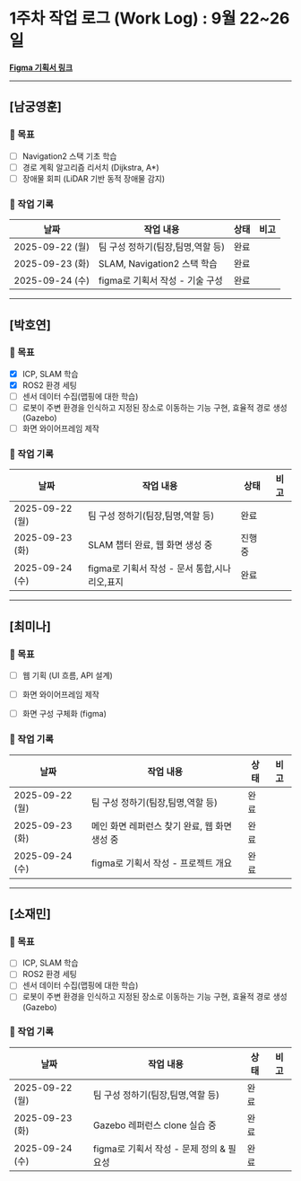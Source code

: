 # 1주차 작업 로그 (Work Log) : 9월 22~26일

**[Figma 기획서 링크](https://www.figma.com/design/Tem3sZkFRVcfdWq9bLoq7b/SLAM-DUNK?node-id=0-1)**

---

## [남궁영훈]

### 🎯 목표
- [ ] Navigation2 스택 기초 학습
- [ ] 경로 계획 알고리즘 리서치 (Dijkstra, A*)
- [ ] 장애물 회피 (LiDAR 기반 동적 장애물 감지)

### 📅 작업 기록
| 날짜       | 작업 내용                      | 상태   | 비고 |
|------------|-------------------------------|--------|------|
| 2025-09-22 (월) | 팀 구성 정하기(팀장,팀명,역할 등)       | 완료   |  |
| 2025-09-23 (화) | SLAM, Navigation2 스택 학습        | 완료    |  |
| 2025-09-24 (수)| 	figma로 기획서 작성 - 기술 구성           | 완료    |      |

---

## [박호연]

### 🎯 목표
- [x] ICP, SLAM 학습
- [x] ROS2 환경 세팅
- [ ] 센서 데이터 수집(맵핑에 대한 학습)
- [ ] 로봇이 주변 환경을 인식하고 지정된 장소로 이동하는 기능 구현, 효율적 경로 생성 (Gazebo)
- [ ] 화면 와이어프레임 제작

### 📅 작업 기록
| 날짜       | 작업 내용                         | 상태       | 비고 |
|------------|----------------------------------|-----------|------|
| 2025-09-22 (월) | 팀 구성 정하기(팀장,팀명,역할 등)       | 완료   |  |
| 2025-09-23 (화) |SLAM 챕터 완료, 웹 화면 생성 중       | 진행 중    |  |
| 2025-09-24 (수)| figma로 기획서 작성 - 문서 통합,시나리오,표지           | 완료    |      |



---

## [최미나]

### 🎯 목표
- [ ] 웹 기획 (UI 흐름, API 설계)
- [ ] 화면 와이어프레임 제작
- [ ] 화면 구성 구체화 (figma)


### 📅 작업 기록
| 날짜       | 작업 내용                         | 상태       | 비고 |
|------------|----------------------------------|-----------|------|
| 2025-09-22 (월) | 팀 구성 정하기(팀장,팀명,역할 등)       | 완료   |  |
| 2025-09-23 (화)| 메인 화면 레퍼런스 찾기 완료, 웹 화면 생성 중                   | 완료       |  |
| 2025-09-24 (수)| figma로 기획서 작성 - 프로젝트 개요           | 완료    |      |

---

## [소재민]

### 🎯 목표
- [ ] ICP, SLAM 학습
- [ ] ROS2 환경 세팅
- [ ] 센서 데이터 수집(맵핑에 대한 학습)
- [ ] 로봇이 주변 환경을 인식하고 지정된 장소로 이동하는 기능 구현, 효율적 경로 생성 (Gazebo)

### 📅 작업 기록
| 날짜       | 작업 내용                         | 상태       | 비고 |
|------------|----------------------------------|-----------|------|
| 2025-09-22 (월) | 팀 구성 정하기(팀장,팀명,역할 등)       | 완료   |  |
| 2025-09-23 (화)| Gazebo 레퍼런스 clone 실습 중               | 완료       |  |
| 2025-09-24 (수)| figma로 기획서 작성 - 문제 정의 & 필요성          | 완료    |      |
